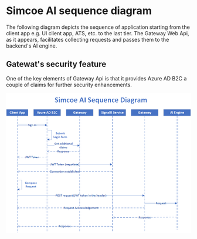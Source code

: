# Simcoe AI sequence diagram

The following diagram depicts the sequence of application starting from the client app e.g. UI client app, ATS, etc. to the last tier. The Gateway Web Api, as it appears, facilitates collecting requests and passes them to the backend's AI engine. 

## Gatewat's security feature

One of the key elements of Gateway Api is that it provides Azure AD B2C a couple of claims for further security enhancements.

![simcoe ai sequence diagram](assets/sequence.png)